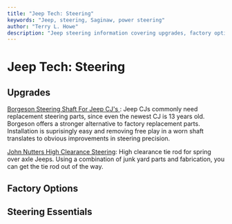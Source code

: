 ```yaml
---
title: "Jeep Tech: Steering"
keywords: "Jeep, steering, Saginaw, power steering"
author: "Terry L. Howe"
description: "Jeep steering information covering upgrades, factory options, and essential information."
---
```


# Jeep Tech: Steering

## Upgrades

[
Borgeson Steering Shaft For Jeep CJ's
](/steer/borgesoncj/):
Jeep CJs commonly need replacement steering parts, since even
the newest CJ is 13 years old. Borgeson offers a stronger
alternative to factory replacement parts. Installation is
suprisingly easy and removing free play in a worn shaft
translates to obvious improvements in steering precision.

[
John Nutters High Clearance Steering](http://www.outdoorwire.com/4x4/jeep/tech/steer/SOA/):
High clearance tie rod for spring over axle Jeeps.  Using a combination
of junk yard parts and fabrication, you can get the tie rod out of the
way.

## Factory Options

## Steering Essentials